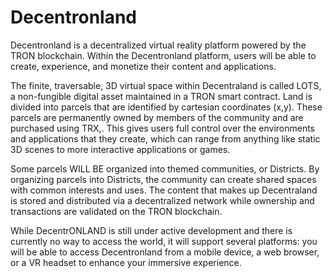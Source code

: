 # Decentronland
Decentronland is a decentralized virtual reality platform powered by the TRON blockchain. Within the Decentronland platform, users will be able to create, experience, and monetize their content and applications.

The finite, traversable, 3D virtual space within Decentraland is called LOTS, a non-fungible digital asset maintained in a TRON smart contract. Land is divided into parcels that are identified by cartesian coordinates (x,y). These parcels are permanently owned by members of the community and are purchased using TRX,. This gives users full control over the environments and applications that they create, which can range from anything like static 3D scenes to more interactive applications or games.

Some parcels WILL BE organized into themed communities, or Districts. By organizing parcels into Districts, the community can create shared spaces with common interests and uses. The content that makes up Decentraland is stored and distributed via a decentralized network while ownership and transactions are validated on the TRON blockchain.

While DecentrONLAND is still under active development and there is currently no way to access the world, it will support several platforms: you will be able to access Decentronland from a mobile device, a web browser, or a VR headset to enhance your immersive experience.
